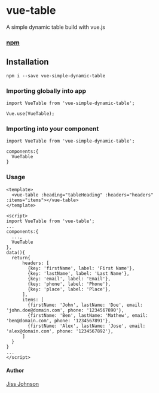 # vue-table 

A simple dynamic table build with vue.js

### [npm](https://www.npmjs.com/package/vue-simple-dynamic-table)

## Installation

```
npm i --save vue-simple-dynamic-table
```

### Importing globally into app

```
import VueTable from 'vue-simple-dynamic-table';

Vue.use(VueTable);
```

### Importing into your component

```
import VueTable from 'vue-simple-dynamic-table';

components:{
  VueTable
}
```

### Usage

```
<template>
  <vue-table :heading="tableHeading" :headers="headers" :items="items"></vue-table>
</template>

<script>
import VueTable from 'vue-table';
...
components:{
  ...,
  VueTable
},
data(){
  return{
      headers: [
        {key: 'firstName', label: 'First Name'},
        {key: 'lastName', label: 'Last Name'},
        {key: 'email', label: 'Email'},
        {key: 'phone', label: 'Phone'},
        {key: 'place', label: 'Place'},
      ],
      items: [
        {firstName: 'John', lastName: 'Doe', email: 'john.doe@domain.com', phone: '1234567890'},
        {firstName: 'Ben', lastName: 'Mathew', email: 'ben@domain.com', phone: '1234567891'},
        {firstName: 'Alex', lastName: 'Jose', email: 'alex@domain.com', phone: '1234567892'},
      ]
  }
}
...
</script>
```

#### Author

[Jiss Johnson](https://jissjohnson.info)
